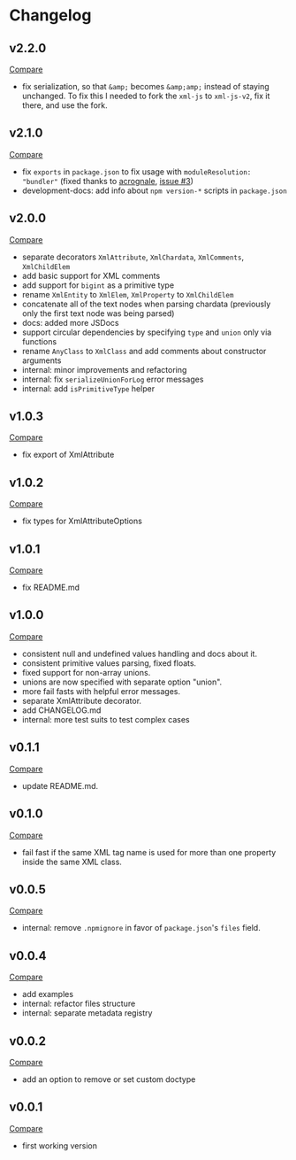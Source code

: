 # Changelog

## v2.2.0

[Compare](https://github.com/edgar-p-yan/xml-class-transformer/compare/v2.1.0...v2.2.0)

- fix serialization, so that `&amp;` becomes `&amp;amp;` instead of staying unchanged. To fix this I needed to fork the `xml-js` to `xml-js-v2`, fix it there, and use the fork.

## v2.1.0

[Compare](https://github.com/edgar-p-yan/xml-class-transformer/compare/v2.0.0...v2.1.0)

- fix `exports` in `package.json` to fix usage with `moduleResolution: "bundler"` (fixed thanks to [acrognale](https://github.com/acrognale), [issue #3](https://github.com/Edgar-P-yan/xml-class-transformer/issues/3))
- development-docs: add info about `npm version-*` scripts in `package.json`

## v2.0.0

[Compare](https://github.com/edgar-p-yan/xml-class-transformer/compare/v1.0.3...v2.0.0)

- separate decorators `XmlAttribute`, `XmlChardata`, `XmlComments`, `XmlChildElem`
- add basic support for XML comments
- add support for `bigint` as a primitive type
- rename `XmlEntity` to `XmlElem`, `XmlProperty` to `XmlChildElem`
- concatenate all of the text nodes when parsing chardata (previously only the first text node was being parsed)
- docs: added more JSDocs
- support circular dependencies by specifying `type` and `union` only via functions
- rename `AnyClass` to `XmlClass` and add comments about constructor arguments
- internal: minor improvements and refactoring
- internal: fix `serializeUnionForLog` error messages
- internal: add `isPrimitiveType` helper

## v1.0.3

[Compare](https://github.com/edgar-p-yan/xml-class-transformer/compare/v1.0.2...v1.0.3)

- fix export of XmlAttribute

## v1.0.2

[Compare](https://github.com/edgar-p-yan/xml-class-transformer/compare/v1.0.1...v1.0.2)

- fix types for XmlAttributeOptions

## v1.0.1

[Compare](https://github.com/edgar-p-yan/xml-class-transformer/compare/v1.0.0...v1.0.1)

- fix README.md

## v1.0.0

[Compare](https://github.com/edgar-p-yan/xml-class-transformer/compare/v0.1.1...v1.0.0)

- consistent null and undefined values handling and docs about it.
- consistent primitive values parsing, fixed floats.
- fixed support for non-array unions.
- unions are now specified with separate option "union".
- more fail fasts with helpful error messages.
- separate XmlAttribute decorator.
- add CHANGELOG.md
- internal: more test suits to test complex cases

## v0.1.1

[Compare](https://github.com/edgar-p-yan/xml-class-transformer/compare/v0.1.0...v0.1.1)

- update README.md.

## v0.1.0

[Compare](https://github.com/Edgar-P-yan/xml-class-transformer/compare/v0.0.5...v0.1.0)

- fail fast if the same XML tag name is used for more than one property inside the same XML class.

## v0.0.5

[Compare](https://github.com/Edgar-P-yan/xml-class-transformer/compare/v0.0.4...v0.0.5)

- internal: remove `.npmignore` in favor of `package.json`'s `files` field.

## v0.0.4

[Compare](https://github.com/Edgar-P-yan/xml-class-transformer/compare/v0.0.2...v0.0.4)

- add examples
- internal: refactor files structure
- internal: separate metadata registry

## v0.0.2

[Compare](https://github.com/Edgar-P-yan/xml-class-transformer/compare/v0.0.1...v0.0.2)

- add an option to remove or set custom doctype

## v0.0.1

[Compare](https://github.com/Edgar-P-yan/xml-class-transformer/tree/v0.0.1)

- first working version
